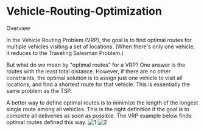 # Vehicle-Routing-Optimization
Overview

In the Vehicle Routing Problem (VRP), the goal is to find optimal routes for multiple vehicles visiting a set of locations. (When there's only one vehicle, it reduces to the Traveling Salesman Problem.)

But what do we mean by "optimal routes" for a VRP? One answer is the routes with the least total distance. However, if there are no other constraints, the optimal solution is to assign just one vehicle to visit all locations, and find a shortest route for that vehicle. This is essentially the same problem as the TSP.

A better way to define optimal routes is to minimize the length of the longest single route among all vehicles. This is the right definition if the goal is to complete all deliveries as soon as possible. The VRP example below finds optimal routes defined this way.
![1](https://github.com/user-attachments/assets/c57449d4-5601-453b-9400-45f2f8f95250)
![2](https://github.com/user-attachments/assets/546886aa-320a-4ddb-8d22-9cf5e878ea39)
